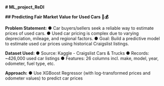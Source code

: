 **# ML_project_ReDI**

**## Predicting Fair Market Value for Used Cars 🚗💰**

**Problem Statement:**
● Car buyers/sellers seek a reliable way to estimate prices of used cars.
● Used car pricing is complex due to varying depreciation, mileage, and regional factors.
● Goal: Build a predictive model to estimate used car prices using historical Craigslist listings.

**Dataset Used:**
● Source: Kaggle - Craigslist Cars & Trucks
● Records: ~426,000 used car listings
● Features: 26 columns incl. make, model, year, odometer, fuel type, etc.

**Approach:**
● Use XGBoost Regressor (with log-transformed prices and odometer values) to predict car prices